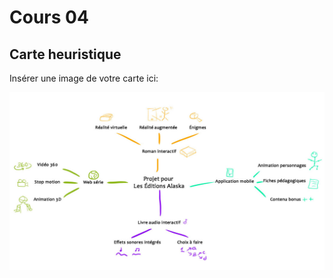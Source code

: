 # Cours 04
## Carte heuristique

Insérer une image de votre carte ici: 

![carte](images/Carteheuristique.jpg)
